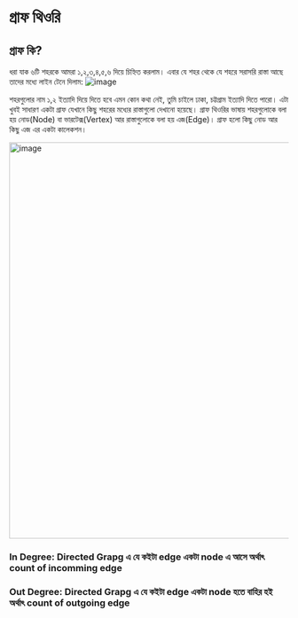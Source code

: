 # গ্রাফ থিওরি

## গ্রাফ কি?

ধরা যাক ৬টি শহরকে আমরা ১,২,৩,৪,৫,৬ দিয়ে চিহ্নিত করলাম। এবার যে শহর থেকে যে শহরে সরাসরি রাস্তা আছে তাদের মধ্যে লাইন টেনে দিলাম:
![image](https://user-images.githubusercontent.com/43339514/192503326-e192ceaf-4381-496d-9fdd-97c24dd5bf0c.png)

শহরগুলোর নাম ১,২ ইত্যাদি দিয়ে দিতে হবে এমন কোন কথা নেই, তুমি চাইলে ঢাকা, চট্টগ্রাম ইত্যাদি দিতে পারো। এটা খুবই সাধারণ একটা গ্রাফ যেখানে কিছু শহরের মধ্যের রাস্তাগুলো দেখানো হয়েছে। গ্রাফ থিওরির ভাষায় শহরগুলোকে বলা হয় নোড(Node) বা ভারটেক্স(Vertex) আর রাস্তাগুলোকে বলা হয় এজ(Edge)। গ্রাফ হলো কিছু নোড আর কিছু এজ এর একটা কালেকশন।

<img width="715" alt="image" src="https://user-images.githubusercontent.com/43339514/192675584-2a6ffecd-7f08-4760-bc81-9889b31fe769.png">

### In Degree: Directed Grapg এ যে কইটা edge একটা node এ আসে অর্থাৎ  count of incomming edge
### Out Degree: Directed Grapg এ যে কইটা edge একটা node হতে বাহির হই অর্থাৎ  count of outgoing edge




